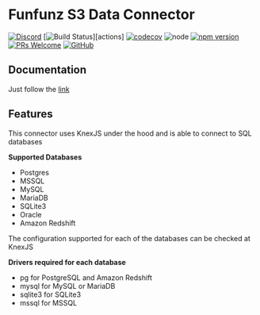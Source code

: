 # Funfunz S3 Data Connector

[![Discord][discord-badge]][discord]
[![Build Status][actions-badge]][actions]
[![codecov][codecov-badge]][codecov]
![node][node]
[![npm version][npm-badge]][npm]
[![PRs Welcome][prs-badge]][prs]
[![GitHub][license-badge]][license]

## Documentation

Just follow the [link](https://funfunz.github.io/funfunz/#/usage/dataConnectors/S3)

## Features

This connector uses KnexJS under the hood and is able to connect to SQL databases

**Supported Databases**

- Postgres
- MSSQL
- MySQL
- MariaDB
- SQLite3
- Oracle
- Amazon Redshift

The configuration supported for each of the databases can be checked at KnexJS

**Drivers required for each database**

- pg for PostgreSQL and Amazon Redshift
- mysql for MySQL or MariaDB
- sqlite3 for SQLite3
- mssql for MSSQL

[discord-badge]: https://img.shields.io/discord/774439225520554004?logo=discord
[discord]: https://discord.gg/HwZ7zMJKwg

[actions-badge]: https://github.com/funfunz/s3-data-connector/workflows/Node.js%20CI/badge.svg
[action]: https://github.com/Funfunz/s3-data-connector/actions

[codecov-badge]: https://codecov.io/gh/Funfunz/s3-data-connector/branch/master/graph/badge.svg
[codecov]: https://codecov.io/gh/Funfunz/s3-data-connector

[node]: https://img.shields.io/node/v/funfunz.svg

[npm-badge]: https://badge.fury.io/js/funfunz.svg
[npm]: https://badge.fury.io/js/funfunz

[prs-badge]: https://img.shields.io/badge/PRs-welcome-brightgreen.svg
[prs]: http://makeapullrequest.com

[license-badge]: https://img.shields.io/github/license/JWebCoder/funfunz.svg
[license]: https://github.com/JWebCoder/funfunz/blob/master/LICENSE